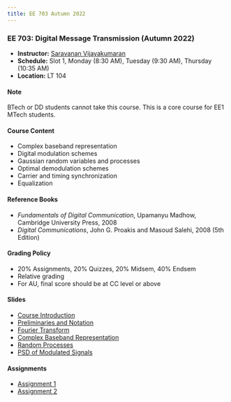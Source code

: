 ```yaml
---
title: EE 703 Autumn 2022
---
```



### EE 703: Digital Message Transmission (Autumn 2022)
  - **Instructor:** [Saravanan Vijayakumaran](http://www.ee.iitb.ac.in/~sarva)
  - **Schedule:** Slot 1, Monday (8:30 AM), Tuesday (9:30 AM), Thursday (10:35 AM)
  - **Location:** LT 104

#### Note

BTech or DD students cannot take this course. This is a core course for EE1 MTech students.

#### Course Content

  - Complex baseband representation
  - Digital modulation schemes
  - Gaussian random variables and processes
  - Optimal demodulation schemes
  - Carrier and timing synchronization
  - Equalization


#### Reference Books

  - *Fundamentals of Digital Communication*, Upamanyu Madhow, Cambridge University Press, 2008
  - *Digital Communications*, John G. Proakis and Masoud Salehi, 2008 (5th Edition)

#### Grading Policy
  - 20% Assignments, 20% Quizzes, 20% Midsem, 40% Endsem
  - Relative grading
  - For AU, final score should be at CC level or above

#### Slides
  - [Course Introduction](/courses/EE703/2022/slides/Outline.pdf)
  - [Preliminaries and Notation](/courses/EE703/2022/slides/Preliminaries.pdf)
  - [Fourier Transform](/courses/EE703/2022/slides/FourierTransform.pdf)
  - [Complex Baseband Representation](/courses/EE703/2022/slides/ComplexBaseband.pdf)
  - [Random Processes](/courses/EE703/2022/slides/RandomProcesses.pdf)
  - [PSD of Modulated Signals](/courses/EE703/2022/slides/PSDofModulatedSignals.pdf)

#### Assignments
  - [Assignment 1](/courses/EE703/2022/assignments/assignment1.pdf)
  - [Assignment 2](/courses/EE703/2022/assignments/assignment2.pdf)